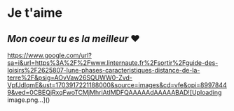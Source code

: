 # Je t'aime 

## *Mon coeur tu es la meilleur* ❤️


https://www.google.com/url?sa=i&url=https%3A%2F%2Fwww.linternaute.fr%2Fsortir%2Fguide-des-loisirs%2F2625807-lune-phases-caracteristiques-distance-de-la-terre%2F&psig=AOvVaw26SQUWW0-Zvd-VpfJdlqmE&ust=1703917221188000&source=images&cd=vfe&opi=89978449&ved=0CBEQjRxqFwoTCMjMhriAtIMDFQAAAAAdAAAAABAD![Uploading image.png…]()




















































</section>

</article>



